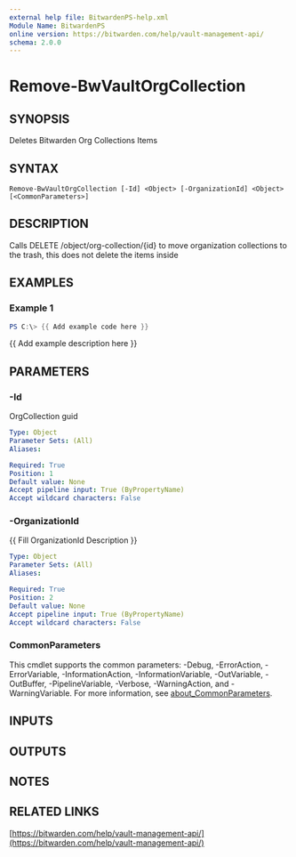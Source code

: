 ```yaml
---
external help file: BitwardenPS-help.xml
Module Name: BitwardenPS
online version: https://bitwarden.com/help/vault-management-api/
schema: 2.0.0
---
```


# Remove-BwVaultOrgCollection

## SYNOPSIS
Deletes Bitwarden Org Collections Items

## SYNTAX

```
Remove-BwVaultOrgCollection [-Id] <Object> [-OrganizationId] <Object> [<CommonParameters>]
```

## DESCRIPTION
Calls DELETE /object/org-collection/{id} to move organization collections to the trash, this does not delete the items inside

## EXAMPLES

### Example 1
```powershell
PS C:\> {{ Add example code here }}
```

{{ Add example description here }}

## PARAMETERS

### -Id
OrgCollection guid

```yaml
Type: Object
Parameter Sets: (All)
Aliases:

Required: True
Position: 1
Default value: None
Accept pipeline input: True (ByPropertyName)
Accept wildcard characters: False
```

### -OrganizationId
{{ Fill OrganizationId Description }}

```yaml
Type: Object
Parameter Sets: (All)
Aliases:

Required: True
Position: 2
Default value: None
Accept pipeline input: True (ByPropertyName)
Accept wildcard characters: False
```

### CommonParameters
This cmdlet supports the common parameters: -Debug, -ErrorAction, -ErrorVariable, -InformationAction, -InformationVariable, -OutVariable, -OutBuffer, -PipelineVariable, -Verbose, -WarningAction, and -WarningVariable. For more information, see [about_CommonParameters](http://go.microsoft.com/fwlink/?LinkID=113216).

## INPUTS

## OUTPUTS

## NOTES

## RELATED LINKS

[https://bitwarden.com/help/vault-management-api/](https://bitwarden.com/help/vault-management-api/)

